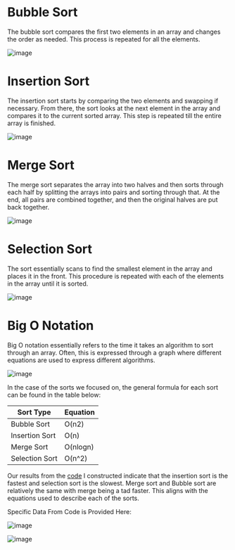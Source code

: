 # Bubble Sort
The bubble sort compares the first two elements in an array and changes the order as needed. This process is repeated for all the elements.

![image](https://user-images.githubusercontent.com/72881876/162247024-6461c8c9-fe75-4cc6-850e-48815f830e85.png)

# Insertion Sort
The insertion sort starts by comparing the two elements and swapping if necessary. From there, the sort looks at the next element in the array and compares it to the current sorted array. This step is repeated till the entire array is finished.

![image](https://user-images.githubusercontent.com/72881876/162900960-f66db7d8-ee85-4356-99f0-1ceb389ecb6d.png)

# Merge Sort
The merge sort separates the array into two halves and then sorts through each half by splitting the arrays into pairs and sorting through that. At the end, all pairs are combined together, and then the original halves are put back together.

![image](https://user-images.githubusercontent.com/72881876/162901021-96c7ece7-daad-4617-bdf2-6aae737d9b39.png)

# Selection Sort
The sort essentially scans to find the smallest element in the array and places it in the front. This procedure is repeated with each of the elements in the array until it is sorted.

![image](https://user-images.githubusercontent.com/72881876/162901423-4cd777d5-ff19-458d-a126-3724e5337590.png)

# Big O Notation
Big O notation essentially refers to the time it takes an algorithm to sort through an array. Often, this is expressed through a graph where different equations are used to express different algorithms. 

![image](https://user-images.githubusercontent.com/72881876/162902223-0556443b-e343-4634-b15a-d7aee6e57211.png)

In the case of the sorts we focused on, the general formula for each sort can be found in the table below:

| Sort Type | Equation |
| --------------- | --------------- |
| Bubble Sort | O(n2) |
| Insertion Sort | O(n) |
| Merge Sort | O(nlogn) |
| Selection Sort | O(n^2) |

Our results from the [code](https://replit.com/@CrystalWidjaja/Sorts#src/MergeSort.java) I constructed indicate that the insertion sort is the fastest and selection sort is the slowest. Merge sort and Bubble sort are relatively the same with merge being a tad faster. This aligns with the equations used to describe each of the sorts.

Specific Data From Code is Provided Here:

![image](https://user-images.githubusercontent.com/72881876/163118215-f1fadd28-1926-4230-afe0-b7e1031d452b.png)

![image](https://user-images.githubusercontent.com/72881876/163118284-326df0be-2f90-48e6-af8c-d4ddf82d394a.png)

